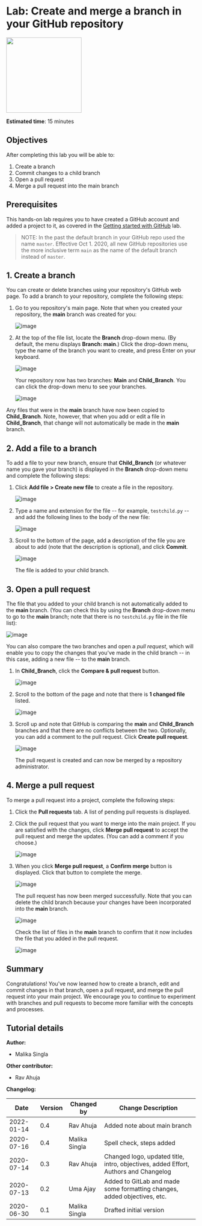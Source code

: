 
<html lang="en">
  <head>
    <meta charset="utf-8">
    <meta name="viewport" content="width=device-width, initial-scale=1">
    <link rel="stylesheet" href="https://stackpath.bootstrapcdn.com/bootstrap/4.3.1/css/bootstrap.min.css" integrity="sha384-ggOyR0iXCbMQv3Xipma34MD+dH/1fQ784/j6cY/iJTQUOhcWr7x9JvoRxT2MZw1T" crossorigin="anonymous">
    <link rel="stylesheet" href="https://unpkg.com/@highlightjs/cdn-assets@10.7.1/styles/default.min.css">
  </head>
  <body>
    <h1>Lab: Create and merge a branch in your GitHub repository</h1>
    <img src="https://cf-courses-data.s3.us.cloud-object-storage.appdomain.cloud/IBMDeveloperSkillsNetwork-CD0101EN-SkillsNetwork/labs/GitHubLabs/images/IDSNlogo.png" width="200" height="200">
    <p><strong>Estimated time</strong>: 15 minutes</p>
    <h2>Objectives</h2>
    <p>After completing this lab you will be able to:</p>
    <ol>
      <li>Create a branch</li>
      <li>Commit changes to a child branch</li>
      <li>Open a pull request</li>
      <li>Merge a pull request into the main branch</li>
    </ol>
    <h2>Prerequisites</h2>
    <p>This hands-on lab requires you to have created a GitHub account and added a project to it, as covered in the <a href="GitHub1_Getting_Started.md.html">Getting started with GitHub</a> lab.</p>
    <blockquote>
      <p>NOTE: In the past the default branch in your GitHub repo used the name <code>master</code>. Effective Oct 1. 2020, all new GitHub repositories use the more inclusive term <code>main</code> as the name of the default branch instead of <code>master</code>.</p>
    </blockquote>
    <h2>1. Create a branch</h2>
    <p>You can create or delete branches using your repository's GitHub web page. To add a branch to your repository, complete the following steps:</p>
    <ol>
      <li>
        <p>Go to you repository's main page. Note that when you created your repository, the <strong>main</strong> branch was created for you:</p>
        <p>
          <img src="https://cf-courses-data.s3.us.cloud-object-storage.appdomain.cloud/IBM-DS0105EN-Coursera/labs/GitHub/images/Check_Repo.png" alt="image" title="Check Repo">
        </p>
      </li>
      <li>
        <p>At the top of the file list, locate the <strong>Branch</strong> drop-down menu. (By default, the menu displays <strong>Branch: main</strong>.) Click the drop-down menu, type the name of the branch you want to create, and press Enter on your keyboard.</p>
        <p>
          <img src="https://cf-courses-data.s3.us.cloud-object-storage.appdomain.cloud/IBM-DS0105EN-Coursera/labs/GitHub/images/Enter_branch_name.png" alt="image" title="Enter_branch_name">
        </p>
        <p>Your repository now has two branches: <strong>Main</strong> and <strong>Child_Branch</strong>. You can click the drop-down menu to see your branches.</p>
        <p>
          <img src="https://cf-courses-data.s3.us.cloud-object-storage.appdomain.cloud/IBM-DS0105EN-Coursera/labs/GitHub/images/Branch_number_changed.png" alt="image" title="Branch_number_changed">
        </p>
      </li>
    </ol>
    <p>Any files that were in the <strong>main</strong> branch have now been copied to <strong>Child_Branch</strong>. Note, however, that when you add or edit a file in <strong>Child_Branch</strong>, that change will not automatically be made in the <strong>main</strong> branch.</p>
    <h2>2. Add a file to a branch</h2>
    <p>To add a file to your new branch, ensure that <strong>Child_Branch</strong> (or whatever name you gave your branch) is displayed in the <strong>Branch</strong> drop-down menu and complete the following steps:</p>
    <ol>
      <li>
        <p>Click <strong>Add file > Create new file</strong> to create a file in the repository.</p>
        <p>
          <img src="https://cf-courses-data.s3.us.cloud-object-storage.appdomain.cloud/IBM-DS0105EN-Coursera/labs/GitHub/images/Create_file_branch.png" alt="image" title="Create_file_branch">
        </p>
      </li>
      <li>
        <p>Type a name and extension for the file -- for example, <code>testchild.py</code> -- and add the following lines to the body of the new file:</p>
        <p>
          <img src="https://cf-courses-data.s3.us.cloud-object-storage.appdomain.cloud/IBM-DS0105EN-Coursera/labs/GitHub/images/Add_content_branch.png" alt="image" title="Add_content_branch">
        </p>
      </li>
      <li>
        <p>Scroll to the bottom of the page, add a description of the file you are about to add (note that the description is optional), and click <strong>Commit</strong>.</p>
        <p>
          <img src="https://cf-courses-data.s3.us.cloud-object-storage.appdomain.cloud/IBM-DS0105EN-Coursera/labs/GitHub/images/Commit_branch_file.png" alt="image" title="Commit_branch_file">
        </p>
        <p>The file is added to your child branch.</p>
      </li>
    </ol>
    <h2>3. Open a pull request</h2>
    <p>The file that you added to your child branch is not automatically added to the <strong>main</strong> branch. (You can check this by using the <strong>Branch</strong> drop-down menu to go to the <strong>main</strong> branch; note that there is no <code>testchild.py</code> file in the file list):</p>
    <p>
      <img src="https://cf-courses-data.s3.us.cloud-object-storage.appdomain.cloud/IBM-DS0105EN-Coursera/labs/GitHub/images/Master_check.png" alt="image" title="Master_check">
    </p>
    <p>You can also compare the two branches and open a <em>pull request</em>, which will enable you to copy the changes that you've made in the child branch -- in this case, adding a new file -- to the <strong>main</strong> branch.</p>
    <ol>
      <li>
        <p>In <strong>Child_Branch</strong>, click the <strong>Compare &#x26; pull request</strong> button.</p>
        <p>
          <img src="https://cf-courses-data.s3.us.cloud-object-storage.appdomain.cloud/IBM-DS0105EN-Coursera/labs/GitHub/images/Compare_Pull.png" alt="image" title="Compare_Pull">
        </p>
      </li>
      <li>
        <p>Scroll to the bottom of the page and note that there is <strong>1 changed file</strong> listed.</p>
        <p>
          <img src="https://cf-courses-data.s3.us.cloud-object-storage.appdomain.cloud/IBM-DS0105EN-Coursera/labs/GitHub/images/File_Changed.png" alt="image" title="File_Changed">
        </p>
      </li>
      <li>
        <p>Scroll up and note that GitHub is comparing the <strong>main</strong> and <strong>Child_Branch</strong> branches and that there are no conflicts between the two. Optionally, you can add a comment to the pull request. Click <strong>Create pull request</strong>.</p>
        <p>
          <img src="https://cf-courses-data.s3.us.cloud-object-storage.appdomain.cloud/IBM-DS0105EN-Coursera/labs/GitHub/images/Create_Pull_Request.png" alt="image" title="Create_Pull_Request">
        </p>
        <p>The pull request is created and can now be merged by a repository administrator.</p>
      </li>
    </ol>
    <h2>4. Merge a pull request</h2>
    <p>To merge a pull request into a project, complete the following steps:</p>
    <ol>
      <li>
        <p>Click the <strong>Pull requests</strong> tab. A list of pending pull requests is displayed.</p>
      </li>
      <li>
        <p>Click the pull request that you want to merge into the main project. If you are satisfied with the changes, click <strong>Merge pull request</strong> to accept the pull request and merge the updates. (You can add a comment if you choose.)</p>
        <p>
          <img src="https://cf-courses-data.s3.us.cloud-object-storage.appdomain.cloud/IBM-DS0105EN-Coursera/labs/GitHub/images/Merge_Request.png" alt="image" title="Merge_Request">
        </p>
      </li>
      <li>
        <p>When you click <strong>Merge pull request</strong>, a <strong>Confirm merge</strong> button is displayed. Click that button to complete the merge.</p>
        <p>
          <img src="https://cf-courses-data.s3.us.cloud-object-storage.appdomain.cloud/IBM-DS0105EN-Coursera/labs/GitHub/images/Confirm_Merge.png" alt="image" title="Confirm_Merge">
        </p>
        <p>The pull request has now been merged successfully. Note that you can delete the child branch because your changes have been incorporated into the <strong>main</strong> branch.</p>
        <p>
          <img src="https://cf-courses-data.s3.us.cloud-object-storage.appdomain.cloud/IBM-DS0105EN-Coursera/labs/GitHub/images/Merge_Success.png" alt="image" title="Merge_Success">
        </p>
        <p>Check the list of files in the <strong>main</strong> branch to confirm that it now includes the file that you added in the pull request.</p>
        <p>
          <img src="https://cf-courses-data.s3.us.cloud-object-storage.appdomain.cloud/IBM-DS0105EN-Coursera/labs/GitHub/images/File_Add_Master.png" alt="image" title="File_Add_Master">
        </p>
      </li>
    </ol>
    <h2>Summary</h2>
    <p>Congratulations! You've now learned how to create a branch, edit and commit changes in that branch, open a pull request, and merge the pull request into your main project. We encourage you to continue to experiment with branches and pull requests to become more familiar with the concepts and processes.</p>
    <h2>Tutorial details</h2>
    <p><strong>Author:</strong></p>
    <ul>
      <li>Malika Singla</li>
    </ul>
    <p><strong>Other contributor:</strong></p>
    <ul>
      <li>Rav Ahuja</li>
    </ul>
    <p><strong>Changelog:</strong></p>
    <table>
      <thead>
        <tr>
          <th>Date</th>
          <th>Version</th>
          <th>Changed by</th>
          <th>Change Description</th>
        </tr>
      </thead>
      <tbody>
        <tr>
          <td>2022-01-14</td>
          <td>0.4</td>
          <td>Rav Ahuja</td>
          <td>Added note about main branch</td>
        </tr>
        <tr>
          <td>2020-07-16</td>
          <td>0.4</td>
          <td>Malika Singla</td>
          <td>Spell check, steps added</td>
        </tr>
        <tr>
          <td>2020-07-14</td>
          <td>0.3</td>
          <td>Rav Ahuja</td>
          <td>Changed logo, updated title, intro, objectives, added Effort, Authors and Changelog</td>
        </tr>
        <tr>
          <td>2020-07-13</td>
          <td>0.2</td>
          <td>Uma Ajay</td>
          <td>Added to GitLab and made some formatting changes, added objectives, etc.</td>
        </tr>
        <tr>
          <td>2020-06-30</td>
          <td>0.1</td>
          <td>Malika Singla</td>
          <td>Drafted initial version</td>
        </tr>
      </tbody>
    </table>
  </body>
</html>
